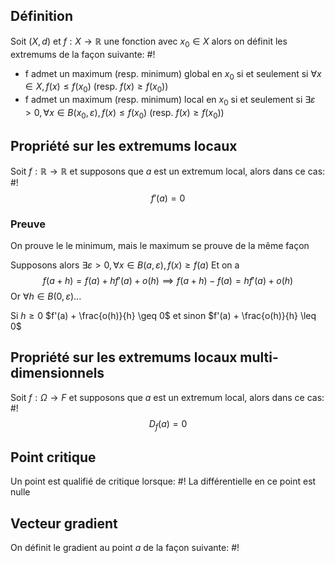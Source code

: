 ## Définition
Soit $(X, d)$ et $f: X \to \mathbb{R}$ une fonction avec $x_{0} \in X$ alors on définit les extremums de la façon suivante: #!

- f admet un maximum (resp. minimum) global en $x_{0}$ si et seulement si $\forall x \in X, f(x) \leq f(x_{0})$ (resp. $f(x) \geq f(x_{0})$)
- f admet un maximum (resp. minimum) local en $x_{0}$ si et seulement si $\exists \varepsilon > 0, \forall x \in B(x_{0}, \varepsilon), f(x) \leq f(x_{0})$ (resp. $f(x) \geq f(x_{0})$)

## Propriété sur les extremums locaux
Soit $f: \mathbb{R} \to \mathbb{R}$ et supposons que $a$ est un extremum local, alors dans ce cas: #!
$$
f'(a) = 0
$$

### Preuve
On prouve le le minimum, mais le maximum se prouve de la même façon

Supposons alors $\exists \varepsilon >0, \forall x \in B(a, \varepsilon), f(x) \geq f(a)$
Et on a $$
f(a+h) = f(a) +hf'(a) +o(h) \implies f(a+h) - f(a) = hf'(a) + o(h)
$$
Or $\forall h \in B(0, \varepsilon)$...

Si $h \geq 0$ $f'(a) + \frac{o(h)}{h} \geq 0$
et sinon $f'(a) + \frac{o(h)}{h} \leq 0$

## Propriété sur les extremums locaux multi-dimensionnels
Soit $f: \Omega \to F$ et supposons que $a$ est un extremum local, alors dans ce cas: #!
$$
D_{f}(a) = 0
$$

## Point critique
Un point est qualifié de critique lorsque: #!
La différentielle en ce point est nulle

## Vecteur gradient
On définit le gradient au point $a$ de la façon suivante: #!


